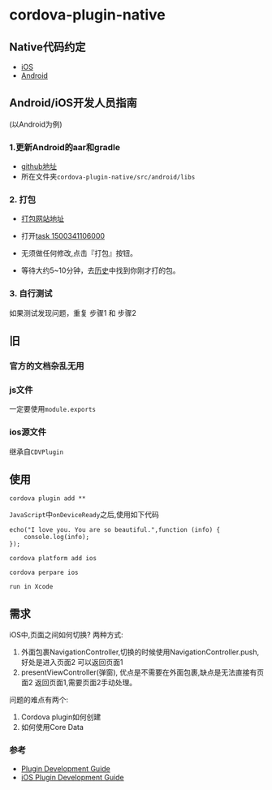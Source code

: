 # cordova-plugin-native

## Native代码约定

- [iOS](./iOS.md)
- [Android](./Android.md)

## Android/iOS开发人员指南
(以Android为例)

### 1.更新Android的aar和gradle
- [github地址](https://github.com/zhouzhongyuan/cordova-plugin-native)
- 所在文件夹`cordova-plugin-native/src/android/libs`

### 2. 打包
- [打包网站地址](https://dev.bokesoft.com/yigomobile/main)

- 打开[task 1500341106000](https://dev.bokesoft.com/yigomobile/add?taskid=1500341106000)
- 无须做任何修改,点击『打包』按钮。
- 等待大约5~10分钟，去[历史](https://dev.bokesoft.com/yigomobile/history)中找到你刚才打的包。

### 3. 自行测试

如果测试发现问题，重复 步骤1 和 步骤2






## 旧

### 官方的文档杂乱无用

### js文件

一定要使用`module.exports `

### ios源文件

继承自`CDVPlugin`


## 使用

```
cordova plugin add **
```
`JavaScript`中`onDeviceReady`之后,使用如下代码
```
echo("I love you. You are so beautiful.",function (info) {
    console.log(info);
});
```

```
cordova platform add ios
```

```
cordova perpare ios
```

```
run in Xcode
```

## 需求

iOS中,页面之间如何切换?
两种方式:
1. 外面包裹NavigationController,切换的时候使用NavigationController.push,好处是进入页面2 可以返回页面1
2. presentViewController(弹窗), 优点是不需要在外面包裹,缺点是无法直接有页面2 返回页面1,需要页面2手动处理。

问题的难点有两个:
1. Cordova plugin如何创建
2. 如何使用Core Data




### 参考

- [Plugin Development Guide](https://cordova.apache.org/docs/en/latest/guide/hybrid/plugins/index.html)
- [iOS Plugin Development Guide](https://cordova.apache.org/docs/en/latest/guide/platforms/ios/plugin.html)